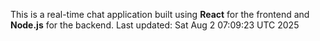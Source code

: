 This is a real-time chat application built using **React** for the frontend and **Node.js** for the backend.
Last updated: Sat Aug  2 07:09:23 UTC 2025
